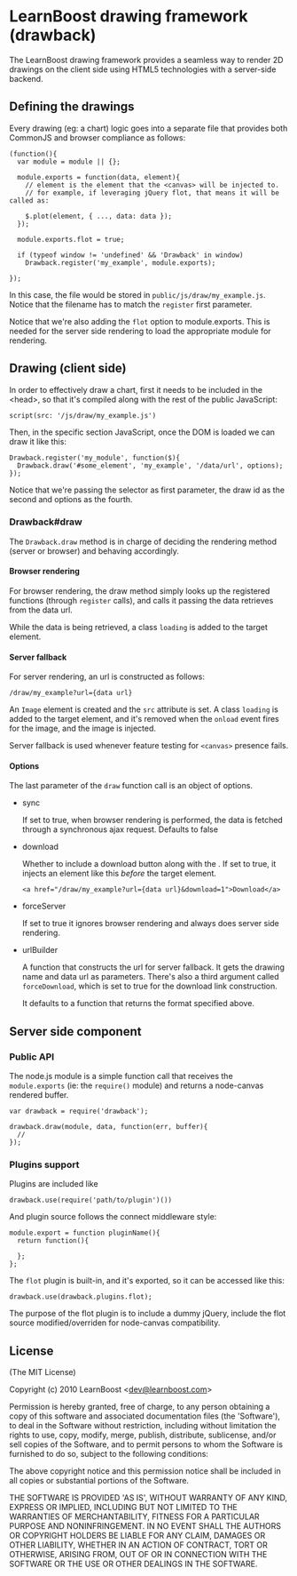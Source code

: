 LearnBoost drawing framework (drawback)
=======================================

The LearnBoost drawing framework provides a seamless way to render 2D drawings on 
the client side using HTML5 technologies with a server-side backend.

## Defining the drawings

Every drawing (eg: a chart) logic goes into a separate file that provides both
CommonJS and browser compliance as follows:

    (function(){
      var module = module || {};

      module.exports = function(data, element){
        // element is the element that the <canvas> will be injected to.
        // for example, if leveraging jQuery flot, that means it will be called as:

        $.plot(element, { ..., data: data });
      });

      module.exports.flot = true;

      if (typeof window != 'undefined' && 'Drawback' in window)
        Drawback.register('my_example', module.exports);

    });

In this case, the file would be stored in `public/js/draw/my_example.js`.
Notice that the filename has to match the `register` first parameter.

Notice that we're also adding the `flot` option to module.exports. This is needed
for the server side rendering to load the appropriate module for rendering.

## Drawing (client side)

In order to effectively draw a chart, first it needs to be included in the \<head\>,
so that it's compiled along with the rest of the public JavaScript:

    script(src: '/js/draw/my_example.js')

Then, in the specific section JavaScript, once the DOM is loaded we can draw it
like this:

    Drawback.register('my_module', function($){
      Drawback.draw('#some_element', 'my_example', '/data/url', options);
    });

Notice that we're passing the selector as first parameter, the draw id as the second
 and options as the fourth.

### Drawback#draw

The `Drawback.draw` method is in charge of deciding the rendering method (server
or browser) and behaving accordingly.

#### Browser rendering
  
For browser rendering, the draw method simply looks up the registered functions 
(through `register` calls), and calls it passing the data retrieves from the
data url.

While the data is being retrieved, a class `loading` is added to the target element.

#### Server fallback

For server rendering, an url is constructed as follows:

    /draw/my_example?url={data url}

An `Image` element is created and the `src` attribute is set. A class `loading` is
added to the target element, and it's removed when the `onload` event fires for the
image, and the image is injected.

Server fallback is used whenever feature testing for `<canvas>` presence fails.

#### Options

The last parameter of the `draw` function call is an object of options.

- sync

  If set to true, when browser rendering is performed, the data is fetched through
  a synchronous ajax request. Defaults to false

- download

  Whether to include a download button along with the <canvas>. If set to true,
  it injects an element like this _before_ the target element.

      <a href="/draw/my_example?url={data url}&download=1">Download</a>

- forceServer

  If set to true it ignores browser rendering and always does server side rendering.

- urlBuilder

  A function that constructs the url for server fallback. It gets the drawing name
  and data url as parameters. There's also a third argument called `forceDownload`,
  which is set to true for the download link construction.
  
  It defaults to a function that returns the format specified above.

## Server side component

### Public API

The node.js module is a simple function call that receives the `module.exports` (ie:
the `require()` module) and returns a node-canvas rendered buffer.

    var drawback = require('drawback');

    drawback.draw(module, data, function(err, buffer){
      // 
    });

### Plugins support

Plugins are included like

    drawback.use(require('path/to/plugin')())

And plugin source follows the connect middleware style:

    module.export = function pluginName(){
      return function(){

      };
    };

The `flot` plugin is built-in, and it's exported, so it can be accessed like this:

    drawback.use(drawback.plugins.flot);

The purpose of the flot plugin is to include a dummy jQuery, include the flot source
modified/overriden for node-canvas compatibility.

## License 

(The MIT License)

Copyright (c) 2010 LearnBoost &lt;dev@learnboost.com&gt;

Permission is hereby granted, free of charge, to any person obtaining
a copy of this software and associated documentation files (the
'Software'), to deal in the Software without restriction, including
without limitation the rights to use, copy, modify, merge, publish,
distribute, sublicense, and/or sell copies of the Software, and to
permit persons to whom the Software is furnished to do so, subject to
the following conditions:

The above copyright notice and this permission notice shall be
included in all copies or substantial portions of the Software.

THE SOFTWARE IS PROVIDED 'AS IS', WITHOUT WARRANTY OF ANY KIND,
EXPRESS OR IMPLIED, INCLUDING BUT NOT LIMITED TO THE WARRANTIES OF
MERCHANTABILITY, FITNESS FOR A PARTICULAR PURPOSE AND NONINFRINGEMENT.
IN NO EVENT SHALL THE AUTHORS OR COPYRIGHT HOLDERS BE LIABLE FOR ANY
CLAIM, DAMAGES OR OTHER LIABILITY, WHETHER IN AN ACTION OF CONTRACT,
TORT OR OTHERWISE, ARISING FROM, OUT OF OR IN CONNECTION WITH THE
SOFTWARE OR THE USE OR OTHER DEALINGS IN THE SOFTWARE.
